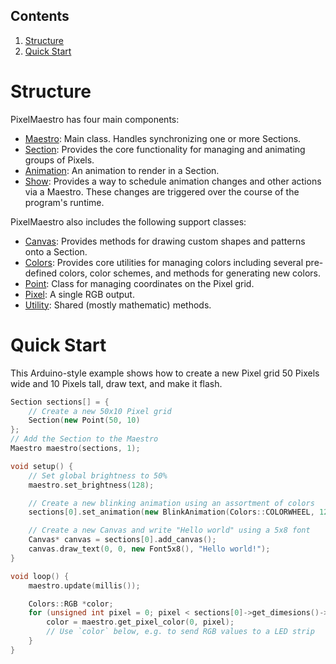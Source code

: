 ## Contents
1. [Structure](#structure)
2. [Quick Start](#quick-start)

# Structure
PixelMaestro has four main components:
* [Maestro](maestro.md): Main class. Handles synchronizing one or more Sections.
* [Section](section.md): Provides the core functionality for managing and animating groups of Pixels.
* [Animation](animation.md): An animation to render in a Section.
* [Show](show.md): Provides a way to schedule animation changes and other actions via a Maestro. These changes are triggered over the course of the program's runtime.

PixelMaestro also includes the following support classes:
* [Canvas](canvas.md): Provides methods for drawing custom shapes and patterns onto a Section.
* [Colors](colors.md): Provides core utilities for managing colors including several pre-defined colors, color schemes, and methods for generating new colors.
* [Point](point.md): Class for managing coordinates on the Pixel grid.
* [Pixel](pixel.md): A single RGB output.
* [Utility](utility.md): Shared (mostly mathematic) methods.

# Quick Start
This Arduino-style example shows how to create a new Pixel grid 50 Pixels wide and 10 Pixels tall, draw text, and make it flash.

```c++
Section sections[] = {
	// Create a new 50x10 Pixel grid
	Section(new Point(50, 10)
};
// Add the Section to the Maestro
Maestro maestro(sections, 1);

void setup() {
	// Set global brightness to 50%
	maestro.set_brightness(128);

	// Create a new blinking animation using an assortment of colors
	sections[0].set_animation(new BlinkAnimation(Colors::COLORWHEEL, 12));

	// Create a new Canvas and write "Hello world" using a 5x8 font
	Canvas* canvas = sections[0].add_canvas();
	canvas.draw_text(0, 0, new Font5x8(), "Hello world!");
}

void loop() {
	maestro.update(millis());

	Colors::RGB *color;
	for (unsigned int pixel = 0; pixel < sections[0]->get_dimesions()->size(); pixel++) {
		color = maestro.get_pixel_color(0, pixel);
		// Use `color` below, e.g. to send RGB values to a LED strip
	}
}
```

